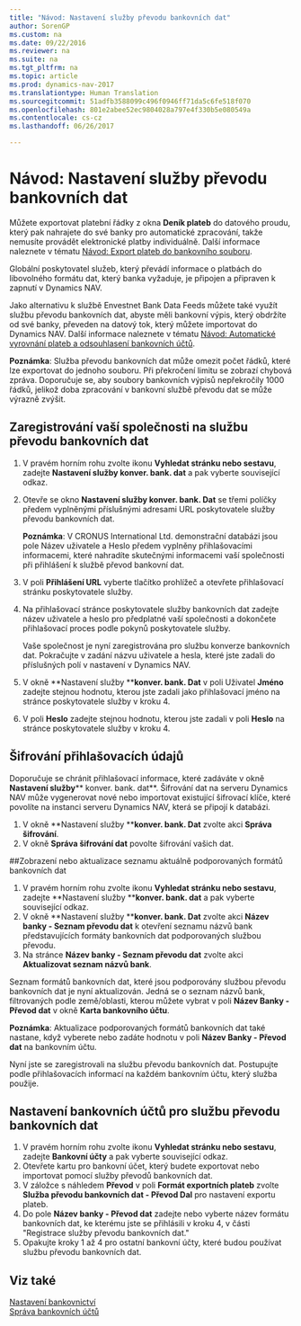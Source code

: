 ```yaml
---
title: "Návod: Nastavení služby převodu bankovních dat"
author: SorenGP
ms.custom: na
ms.date: 09/22/2016
ms.reviewer: na
ms.suite: na
ms.tgt_pltfrm: na
ms.topic: article
ms.prod: dynamics-nav-2017
ms.translationtype: Human Translation
ms.sourcegitcommit: 51adfb3588099c496f0946ff71da5c6fe518f070
ms.openlocfilehash: 801e2abee52ec9804028a797e4f330b5e080549a
ms.contentlocale: cs-cz
ms.lasthandoff: 06/26/2017

---
```


# <a name="how-to-set-up-the-bank-data-conversion-service"></a>Návod: Nastavení služby převodu bankovních dat
Můžete exportovat platební řádky z okna **Deník plateb** do datového proudu, který pak nahrajete do své banky pro automatické zpracování, takže nemusíte provádět elektronické platby individuálně. Další informace naleznete v tématu [Návod: Export plateb do bankovního souboru](payables-how-export-payments-bank-file.md).

Globální poskytovatel služeb, který převádí informace o platbách do libovolného formátu dat, který banka vyžaduje, je připojen a připraven k zapnutí v Dynamics NAV.

Jako alternativu k službě Envestnet Bank Data Feeds můžete také využít službu převodu bankovních dat, abyste měli bankovní výpis, který obdržíte od své banky, převeden na datový tok, který můžete importovat do Dynamics NAV. Další informace naleznete v tématu [Návod: Automatické vyrovnání plateb a odsouhlasení bankovních účtů](receivables-apply-payments-auto-reconcile-bank-accounts.md).

**Poznámka**: Služba převodu bankovních dat může omezit počet řádků, které lze exportovat do jednoho souboru. Při překročení limitu se zobrazí chybová zpráva. Doporučuje se, aby soubory bankovních výpisů nepřekročily 1000 řádků, jelikož doba zpracování v bankovní službě převodu dat se může výrazně zvýšit.

## <a name="to-sign-your-company-up-for-the-bank-data-conversion-service"></a>Zaregistrování vaší společnosti na službu převodu bankovních dat
1. V pravém horním rohu zvolte ikonu **Vyhledat stránku nebo sestavu**, zadejte **Nastavení služby konver. bank. dat** a pak vyberte související odkaz.  
2. Otevře se okno **Nastavení služby konver. bank. Dat** se třemi políčky předem vyplněnými příslušnými adresami URL poskytovatele služby převodu bankovních dat.

    **Poznámka**: V CRONUS International Ltd. demonstrační databázi jsou pole Název uživatele a Heslo předem vyplněny přihlašovacími informacemi, které nahradíte skutečnými informacemi vaší společnosti při přihlášení k službě převod bankovní dat.
3. V poli **Přihlášení URL** vyberte tlačítko prohlížeč a otevřete přihlašovací stránku poskytovatele služby.  
4. Na přihlašovací stránce poskytovatele služby bankovních dat zadejte název uživatele a heslo pro předplatné vaší společnosti a dokončete přihlašovací proces podle pokynů poskytovatele služby.

    Vaše společnost je nyní zaregistrována pro službu konverze bankovních dat. Pokračujte v zadání názvu uživatele a hesla, které jste zadali do příslušných polí v nastavení v Dynamics NAV.
5. V okně **Nastavení služby ****konver. bank. Dat** v poli Uživatel **Jméno** zadejte stejnou hodnotu, kterou jste zadali jako přihlašovací jméno na stránce poskytovatele služby v kroku 4.
6. V poli **Heslo** zadejte stejnou hodnotu, kterou jste zadali v poli **Heslo** na stránce poskytovatele služby v kroku 4.

## <a name="to-encrypt-your-login-information"></a>Šifrování přihlašovacích údajů
Doporučuje se chránit přihlašovací informace, které zadáváte v okně **Nastavení služby**** konver. bank. dat**. Šifrování dat na serveru Dynamics NAV může vygenerovat nové nebo importovat existující šifrovací klíče, které povolíte na instanci serveru Dynamics NAV, která se připojí k databázi.

1. V okně **Nastavení služby ****konver. bank. Dat** zvolte akci **Správa šifrování**.
2. V okně **Správa šifrování dat** povolte šifrování vašich dat.

##<a name="to-view-or-update-the-list-of-currently-supported-bank-data-formats"></a>Zobrazení nebo aktualizace seznamu aktuálně podporovaných formátů bankovních dat
1. V pravém horním rohu zvolte ikonu **Vyhledat stránku nebo sestavu**, zadejte **Nastavení služby ****konver. bank. dat** a pak vyberte související odkaz. 
2. V okně **Nastavení služby ****konver. bank. Dat** zvolte akci **Název banky - Seznam převodu dat** k otevření seznamu názvů bank představujících formáty bankovních dat podporovaných službou převodu.
3. Na stránce **Název banky - Seznam převodu dat** zvolte akci **Aktualizovat seznam názvů bank**.

Seznam formátů bankovních dat, které jsou podporovány službou převodu bankovních dat je nyní aktualizován. Jedná se o seznam názvů bank, filtrovaných podle země/oblasti, kterou můžete vybrat v poli **Název Banky - Převod dat** v okně **Karta bankovního účtu**.

**Poznámka**: Aktualizace podporovaných formátů bankovních dat také nastane, když vyberete nebo zadáte hodnotu v poli **Název Banky - Převod dat** na bankovním účtu.

Nyní jste se zaregistrovali na službu převodu bankovních dat. Postupujte podle přihlašovacích informací na každém bankovním účtu, který služba použije.

## <a name="to-set-up-bank-accounts-to-use-the-bank-data-conversion-service"></a>Nastavení bankovních účtů pro službu převodu bankovních dat
1. V pravém horním rohu zvolte ikonu **Vyhledat stránku nebo sestavu**, zadejte **Bankovní účty** a pak vyberte související odkaz.
2. Otevřete kartu pro bankovní účet, který budete exportovat nebo importovat pomocí služby převodů bankovních dat.
3. V záložce s náhledem **Převod** v poli **Formát exportních plateb** zvolte **Služba převodu bankovních dat -  Převod Dal** pro nastavení exportu plateb.
4. Do pole **Název banky - Převod dat** zadejte nebo vyberte název formátu bankovních dat, ke kterému jste se přihlásili v kroku 4, v části "Registrace služby převodu bankovních dat."
5. Opakujte kroky 1 až 4 pro ostatní bankovní účty, které budou používat službu převodu bankovních dat.

## <a name="see-also"></a>Viz také  
[Nastavení bankovnictví](bank-setup-banking.md)  
[Správa bankovních účtů](bank-manage-bank-accounts.md)

